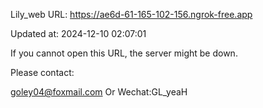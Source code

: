 Lily_web URL: https://ae6d-61-165-102-156.ngrok-free.app

Updated at: 2024-12-10 02:07:01

If you cannot open this URL, the server might be down.

Please contact: 

goley04@foxmail.com Or Wechat:GL_yeaH